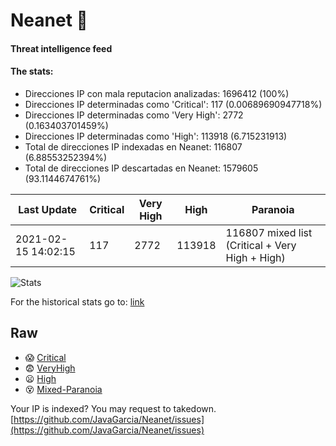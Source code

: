# Neanet :hocho:
#### Threat intelligence feed
#### The stats:

- Direcciones IP con mala reputacion analizadas: 1696412 (100%)
- Direcciones IP determinadas como 'Critical':  117 (0.00689690947718%)
- Direcciones IP determinadas como 'Very High':  2772 (0.163403701459%)
- Direcciones IP determinadas como 'High':  113918 (6.715231913)
- Total de direcciones IP indexadas en Neanet:  116807 (6.88553252394%)
- Total de direcciones IP descartadas en Neanet:  1579605 (93.1144674761%)

| Last Update | Critical | Very High | High | Paranoia |
| --- | --- | --- | --- | --- |
| 2021-02-15 14:02:15 | 117 | 2772 | 113918 | 116807 mixed list (Critical + Very High + High)|

![Stats](https://docs.google.com/spreadsheets/d/e/2PACX-1vSnaNMIXVabIpDJjufMlzH7poXnshF3mgd8Is1g9ytUEzVsP5my4Trn8f-xkoLLQ38xpL3HtmUexLo6/pubchart?oid=501124687&format=image)

For the historical stats go to: [link](/stats.csv)
## Raw
- :scream: [Critical](https://raw.githubusercontent.com/JavaGarcia/Neanet/master/blacklists/neanet_critical.txt)
- :fearful: [VeryHigh](https://raw.githubusercontent.com/JavaGarcia/Neanet/master/blacklists/neanet_veryHigh.txtt)
- :frowning: [High](https://raw.githubusercontent.com/JavaGarcia/Neanet/master/blacklists/neanet_high.txt)
- :dizzy_face: [Mixed-Paranoia](https://raw.githubusercontent.com/JavaGarcia/Neanet/master/blacklists/neanet_all.txt)


Your IP is indexed? You may request to takedown. [https://github.com/JavaGarcia/Neanet/issues](https://github.com/JavaGarcia/Neanet/issues)























































































































































































































































































































































































































































































































































































































































































































































































































































































































































































































































































































































































































































































































































































































































































































































































































































































































































































































































































































































































































































































































































































































































































































































































































































































































































































































































































































































































































































































































































































































































































































































































































































































































































































































































































































































































































































































































































































































































































































































































































































































































































































































































































































































































